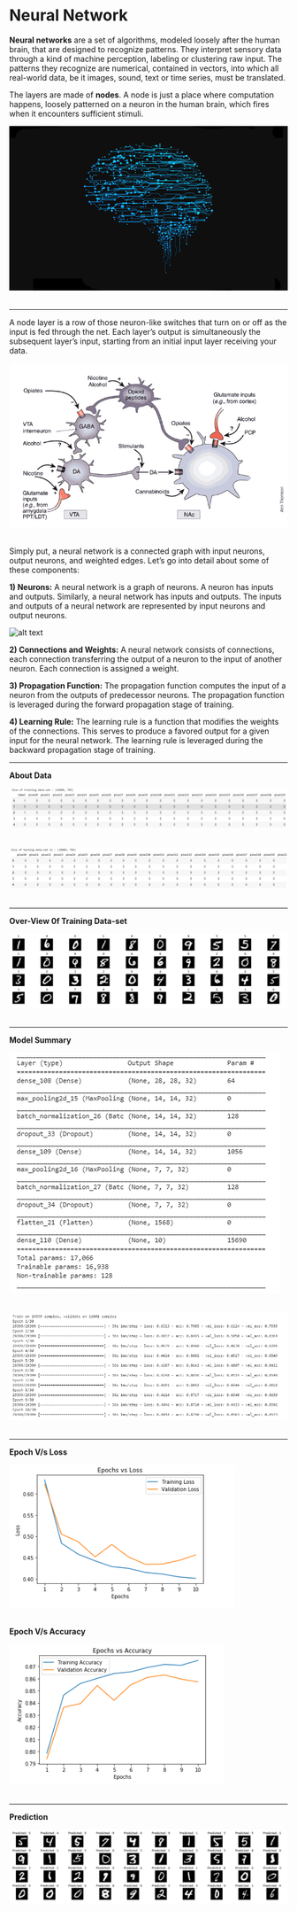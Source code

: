 # Neural Network

__Neural networks__ are a set of algorithms, modeled loosely after the human brain, that are designed to recognize patterns. They interpret sensory data through a kind of machine perception, labeling or clustering raw input. The patterns they recognize are numerical, contained in vectors, into which all real-world data, be it images, sound, text or time series, must be translated.

The layers are made of __nodes__. A node is just a place where computation happens, loosely patterned on a neuron in the human brain, which fires when it encounters sufficient stimuli. 


![image.jpg](images/1_TtbpAISiZjcS6ep8kW4P3g.png)<br><br>

___
A node layer is a row of those neuron-like switches that turn on or off as the input is fed through the net. Each layer’s output is simultaneously the subsequent layer’s input, starting from an initial input layer receiving your data.

![image.jpg](images/41593_2005_Article_BFnn1578_Fig1_HTML.gif)<br><br>

Simply put, a neural network is a connected graph with input neurons, output neurons, and weighted edges. Let’s go into detail about some of these components:

__1) Neurons:__ A neural network is a graph of neurons. A neuron has inputs and outputs. Similarly, a neural network has inputs and outputs. The inputs and outputs of a neural network are represented by input neurons and output neurons.


![alt text](https://skymind.ai/images/wiki/mlp.png)


__2) Connections and Weights:__ A neural network consists of connections, each connection transferring the output of a neuron to the input of another neuron. Each connection is assigned a weight.

__3) Propagation Function:__ The propagation function computes the input of a neuron from the outputs of predecessor neurons. The propagation function is leveraged during the forward propagation stage of training.

__4) Learning Rule:__ The learning rule is a function that modifies the weights of the connections. This serves to produce a favored output for a given input for the neural network. The learning rule is leveraged during the backward propagation stage of training.
___

__About Data__

![image.jpg](images/Capture1.PNG)<br><br>

![image.jpg](images/Capture2.PNG)<br><br>

___
__Over-View 0f Training Data-set__ 

![image.jpg](images/Capture3.PNG)<br><br>
___
__Model Summary__

![image.jpg](images/Capture4.PNG)<br><br>

![image.jpg](images/Capture5.PNG)<br><br>
___
__Epoch V/s Loss__

![image.jpg](images/Capture6.PNG)<br><br>

__Epoch V/s Accuracy__

![image.jpg](images/Capture7.PNG)<br><br>
___
__Prediction__

![image.jpg](images/Capture8.PNG)<br><br>

